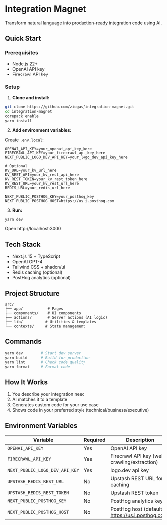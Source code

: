 # Integration Magnet

Transform natural language into production-ready integration code using AI.

## Quick Start

### Prerequisites

- Node.js 22+
- OpenAI API key
- Firecrawl API key

### Setup

1. **Clone and install:**

```bash
git clone https://github.com/ziogas/integration-magnet.git
cd integration-magnet
corepack enable
yarn install
```

2. **Add environment variables:**

Create `.env.local`:

```env
OPENAI_API_KEY=your_openai_api_key_here
FIRECRAWL_API_KEY=your_firecrawl_api_key_here
NEXT_PUBLIC_LOGO_DEV_API_KEY=your_logo_dev_api_key_here

# Optional
KV_URL=your_kv_url_here
KV_REST_API=your_kv_rest_api_here
KV_REST_TOKEN=your_kv_rest_token_here
KV_REST_URL=your_kv_rest_url_here
REDIS_URL=your_redis_url_here

NEXT_PUBLIC_POSTHOG_KEY=your_posthog_key
NEXT_PUBLIC_POSTHOG_HOST=https://us.i.posthog.com
```

3. **Run:**

```bash
yarn dev
```

Open http://localhost:3000

## Tech Stack

- Next.js 15 + TypeScript
- OpenAI GPT-4
- Tailwind CSS + shadcn/ui
- Redis caching (optional)
- PostHog analytics (optional)

## Project Structure

```
src/
├── app/           # Pages
├── components/    # UI components
├── actions/       # Server actions (AI logic)
├── lib/          # Utilities & templates
└── contexts/     # State management
```

## Commands

```bash
yarn dev        # Start dev server
yarn build      # Build for production
yarn lint       # Check code quality
yarn format     # Format code
```

## How It Works

1. You describe your integration need
2. AI matches it to a template
3. Generates custom code for your use case
4. Shows code in your preferred style (technical/business/executive)

## Environment Variables

| Variable                       | Required | Description                                      |
| ------------------------------ | -------- | ------------------------------------------------ |
| `OPENAI_API_KEY`               | Yes      | OpenAI API key                                   |
| `FIRECRAWL_API_KEY`            | Yes      | Firecrawl API key (web crawling/extraction)      |
| `NEXT_PUBLIC_LOGO_DEV_API_KEY` | Yes      | logo.dev api key                                 |
| `UPSTASH_REDIS_REST_URL`       | No       | Upstash REST URL for caching                     |
| `UPSTASH_REDIS_REST_TOKEN`     | No       | Upstash REST token                               |
| `NEXT_PUBLIC_POSTHOG_KEY`      | No       | PostHog analytics key                            |
| `NEXT_PUBLIC_POSTHOG_HOST`     | No       | PostHog host (default: https://us.i.posthog.com) |
